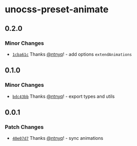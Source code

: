 # unocss-preset-animate

## 0.2.0

### Minor Changes

- [`1cba61c`](https://github.com/ntnyq/unocss-preset/commit/1cba61cca5085ee5a5ba5f7ae74c791bd3c2e9a0) Thanks [@ntnyq](https://github.com/ntnyq)! - add options `extendAnimations`

## 0.1.0

### Minor Changes

- [`bdc43bb`](https://github.com/ntnyq/unocss-preset/commit/bdc43bb80bf18d6b892368277af399ed3ecbd7f6) Thanks [@ntnyq](https://github.com/ntnyq)! - export types and utils

## 0.0.1

### Patch Changes

- [`40e07d7`](https://github.com/ntnyq/unocss-preset/commit/40e07d7d4740a278bb6b3022e146e58d84eef617) Thanks [@ntnyq](https://github.com/ntnyq)! - sync animations
